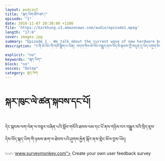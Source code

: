 ```yaml
---
layout: podcast
title: "སྐད་ཡིག་ཐོབ་ཐང་།"
episode: "1"
date: 2016-11-07 20:30:00 +1100
file: 'https://karkhung.s3.amazonaws.com/audio/episode1.mpeg'
length: "17:6"
cover: images.jpg
summary: "Episode 1 - We talk about the current wave of new hardware bought about by Google, Microsoft and Apple."
description: "ང་ནི་མེ་ལོང་གི་གཙོ་སྒྲིག་པ་ཡིན། བདག་གིས་མེ་ལོང་བརྒྱུད་ནས་བོད་མི་རྣམས་ཀྱི་མདུན་དུ་ཡིད་འགུག་ཅིང་སེམས་ཤུགས་འཕེལ་བ། བློ་སྐྱེད་ཐོབ་པ་བཅས་ཀྱི་ཁྱད་ཆོས་འཛོམས་པའི་བརྙན་ཐུང་ཁག་ཅིག་འཇོག་གི་ཡིན། བརྙན་ཐུང་འདི་དག་བརྒྱུད་ནས་བོད་མི་རྣམས་ཀྱིས་སོ་སོའི་ཉིན་རེའི་འཚོ་བའི་ནང་རང་གི་འཇིག་རྟེན་ལ་རན་པའི་ལྟ་ཚུལ་གསར་བ་དང་བློ་གྲོས་གསར་བ། ཐབས་ལམ་གསར་བ་སོགས་རྙེད་ཐུབ་པའི་རེ་བ་ཆེ། མེ་ལོང་གཙོ་སྒྲིག་པ་སྒང་དཀོན་མཆོག་ནས།" 

explicit: "no" 
keywords: "སྐད་ཡིག"
block: "no" 
voices: "Dolma"
category: སྐད་ཡིག
---
```

# སྐར་ཁུང་ལེ་ཚན་སྐབས་དང་པོ།

དེང་སྐབས་ལག་ལེན་ལ་བསྟར་བཞིན་པའི་སློབ་གསོའི་ཐབས་ལམ་དང་པོ་ནས་གཉིས་བར་བསྒྱུར་བའི་སྲིད་ཇུས་དེས་བོད་སྐད་ཡིག་གི་ཉམས་ཆག་ལ་ཐེབས་པའི་ཤུགས་རྐྱེན་སྐོར་ནས་གླེང་མོལ་བྱས་ཡོད།


<script>
(function(t,e,s,n){var o,a,c;t.SMCX=t.SMCX||[],e.getElementById(n)||(o=e.getElementsByTagName(s),a=o[o.length-1],c=e.createElement(s),c.type="text/javascript",c.async=!0,c.id=n,c.src="https://widget.surveymonkey.com/collect/website/js/tRaiETqnLgj758hTBazgdy29x2G_2BdGlF3xI1QuAwAVGlfxwo7T_2Bf9IKgzZQFxRXK.js",a.parentNode.insertBefore(c,a))})(window,document,"script","smcx-sdk");
</script><a style="font: 12px Helvetica, sans-serif; color: #999; text-decoration: none;" 
href="www.surveymonkey.com"> Create your own user feedback survey </a>

<!-- start sw-rss-feed code --> 
<script type="text/javascript"> 
<!-- 
rssfeed_url = new Array(); 
rssfeed_url[0]="http://melhong.com/category/language/feed/";  
rssfeed_frame_width="400"; 
rssfeed_frame_height="260"; 
rssfeed_scroll="on"; 
rssfeed_scroll_step="6"; 
rssfeed_scroll_bar="on"; 
rssfeed_target="_blank"; 
rssfeed_font_size="20"; 
rssfeed_font_face="https://github.com/karkhung/karkhung.github.io/blob/master/assets/fonts/Qomolangma-Title.ttf"; 
rssfeed_border="on"; 
rssfeed_css_url=""; 
rssfeed_title="on"; 
rssfeed_title_name=""; 
rssfeed_title_bgcolor="#3366ff"; 
rssfeed_title_color="#fff"; 
rssfeed_title_bgimage=""; 
rssfeed_footer="off"; 
rssfeed_footer_name="rss feed"; 
rssfeed_footer_bgcolor="#fff"; 
rssfeed_footer_color="#333"; 
rssfeed_footer_bgimage=""; 
rssfeed_item_title_length="50"; 
rssfeed_item_title_color="#666"; 
rssfeed_item_bgcolor="#fff"; 
rssfeed_item_bgimage=""; 
rssfeed_item_border_bottom="on"; 
rssfeed_item_source_icon="on"; 
rssfeed_item_date="off"; 
rssfeed_item_description="on"; 
rssfeed_item_description_length="120"; 
rssfeed_item_description_color="#666"; 
rssfeed_item_description_link_color="#333"; 
rssfeed_item_description_tag="off"; 
rssfeed_no_items="0"; 
rssfeed_cache = "c4df8728db6f92ea65e4db811f630abb"; 
//--> 
</script> 
<script type="text/javascript" src="//feed.surfing-waves.com/js/rss-feed.js"></script> 
<!-- The link below helps keep this service FREE, and helps other people find the SW widget. Please be cool and keep it! Thanks. --> 
<div style="color:#ccc;font-size:10px; text-align:right; width:400px;"> <a href="https://surfing-waves.com" rel="noopener" target="_blank" style="color:#ccc;"></a></div> 
<!-- end sw-rss-feed code -->